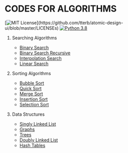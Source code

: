 # CODES FOR ALGORITHMS

[![MIT License](https://img.shields.io/apm/l/atomic-design-ui.svg?)](https://github.com/tterb/atomic-design-ui/blob/master/LICENSEs)
[![Python 3.8](https://img.shields.io/badge/python-3.7-blue.svg)](https://www.python.org/downloads/release/python-370/)

1. Searching Algorithms
    * [Binary Search](./search_algorithms/binary_search.py) 
    * [Binary Search Recursive](./search_algorithms/binary_search_recursive.py)
    * [Interpolation Search](./search_algorithms/interpolation_search.py)
    * [Linear Search](./search_algorithms/linear_search.py) 

2. Sorting Algorithms
    * [Bubble Sort](./sorting_algorithms/bubble_sort.py)
    * [Quick Sort](./sorting_algorithms/quick_sort.py)
    * [Merge Sort](./sorting_algorithms/merge_sort.py)
    * [Insertion Sort](./sorting_algorithms/insertion_sort.py)
    * [Selection Sort](./sorting_algorithms/selection_sort.py)

3. Data Structures
    * [Singly Linked List](./data_structures/linked_list.py)
    * [Graphs](./data_structures/graphs.py)
    * [Trees](./data_structures/trees.py)
    * [Doubly Linked List](./data_structures/doubly_linked_list.py)
    * [Hash Tables](./data_structures/hash_tables.py)